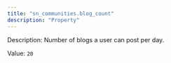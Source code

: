 ```yaml
---
title: "sn_communities.blog_count"
description: "Property"
---
```


Description: Number of blogs a user can post per day.

Value: `20`